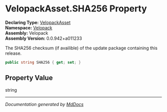 ﻿<!--  
  <auto-generated>   
    The contents of this file were generated by a tool.  
    Changes to this file may be list if the file is regenerated  
  </auto-generated>   
-->

# VelopackAsset.SHA256 Property

**Declaring Type:** [VelopackAsset](../index.md)  
**Namespace:** [Velopack](../../index.md)  
**Assembly:** Velopack  
**Assembly Version:** 0.0.942+a011233

 The SHA256 checksum (if availible) of the update package containing this release. 

```csharp
public string SHA256 { get; set; }
```

## Property Value

string

___

*Documentation generated by [MdDocs](https://github.com/ap0llo/mddocs)*
